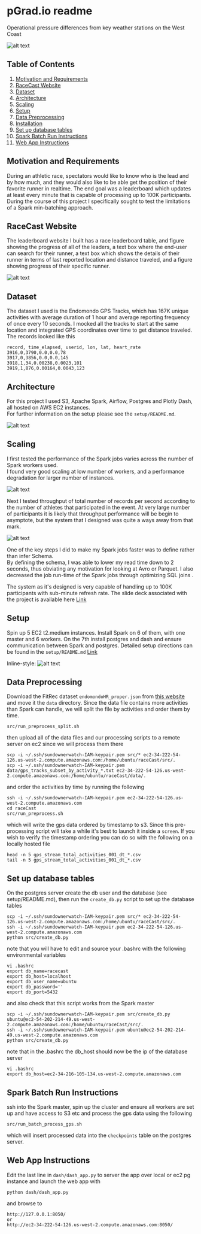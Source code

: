 
# pGrad.io readme 

Operational pressure differences from key weather stations on the West Coast

![alt text](images/racecast_intro.png "hover text")

## Table of Contents

1. [Motivation and Requirements](README.md#motivation-and-requirements)
1. [RaceCast Website](README.md#racecast-website)
1. [Dataset](README.md#dataset)
1. [Architecture](README.md#architecture)
1. [Scaling](README.md#scaling)
1. [Setup](README.md#setup)
1. [Data Preprocessing](README.md#Data-preprocessing)
1. [Installation](README.md#installation)
1. [Set up database tables](README.md#set-up-database-tables)
1. [Spark Batch Run Instructions](README.md#Spark-Batch-Run-Instructions)
1. [Web App Instructions](README.md#Web-App-Instructions)

## Motivation and Requirements

During an athletic race, spectators would like to know who is the lead and by how much, and 
they would also like to be able get the position of their favorite runner in realtime.
The end goal was a leaderboard which updates at least every minute that is 
capable of processing up to 100K participants.
During the course of this project I specifically sought to test the limitations of a Spark min-batching approach.

## RaceCast Website 

The leaderboard website I built has a race leaderboard table, and figure showing the progress of all of the leaders,
a text box where the end-user can search for their runner, a text box which shows the details of their runner in 
terms of last reported location and distance traveled, and a figure showing progress of their specific runner.

![alt text](images/racecast_website.png "hover text")

## Dataset

The dataset I used is the Endomondo GPS Tracks, which has 167K unique activities with average duration of 1 hour and average reporting frequency of once every 10 seconds.
I mocked all the tracks to start at the same location and integrated GPS coordinates over time to get distance traveled.
The records looked like this

```
record, time_elapsed, userid, lon, lat, heart_rate
3916,0,3790,0.0,0.0,78
3917,0,3856,0.0,0.0,145
3918,1,34,0.00238,0.0023,101
3919,1,876,0.00164,0.0043,123
```

## Architecture 

For this project I used S3, Apache Spark, Airflow, Postgres and Plotly Dash, all hosted on AWS EC2 instances.  
For further information on the setup please see the `setup/README.md`.

![alt text](images/racecast_tech_stack.png "hover text")

## Scaling

I first tested the performance of the Spark jobs varies across the number of Spark workers used.  
I found very good scaling at low number of workers, and a performance degradation for larger number of instances.

![alt text](images/spark_timing_vs_instances.png "hover text")

Next I tested throughput of total number of records per second according to the number of athletes that participated in the event.
At very large number of participants it is likely that throughput performance will be begin to asymptote, but the 
system that I designed was quite a ways away from that mark.

![alt text](images/spark_throughput_vs_athlete.png "hover text")

One of the key steps I did to make my Spark jobs faster was to define rather than infer Schema.  
By defining the schema, I was able to lower my read time down to 2 seconds, thus obviating any motivation for looking at Avro or Parquet.
I also decreased the job run-time of the Spark jobs through optimizing SQL joins .

The system as it's designed is very capable of handling up to 100K participants with sub-minute refresh rate. 
The slide deck associated with the project is available here [Link](https://docs.google.com/presentation/d/1adAMNAweJTesi1wBvob6it1NHg30EQTFziq98p7KOAU/edit?usp=sharing)

## Setup

Spin up 5 EC2 t2.medium instances.  Install Spark on 6 of them, with one master and 6 workers.
On the 7th install postgres and dash and ensure communication between Spark and postgres.
Detailed setup directions can be found in the `setup/README.md` [Link](https://github.com/weathertrader/raceCast/tree/master/setup)

Inline-style: 
![alt text](images/racecast_tech_stack.png "hover text")

## Data Preprocessing 

Download the FitRec dataset `endomondoHR_proper.json` from [this website](https://sites.google.com/eng.ucsd.edu/fitrec-project/home) and move it the `data` directory.
Since the data file contains more activities than Spark can handle, we will split the file by activities and order them by time. 

```
src/run_preprocess_split.sh
```
then upload all of the data files and our processing scripts to a remote server on ec2 since we will process them there
```
scp -i ~/.ssh/sundownerwatch-IAM-keypair.pem src/* ec2-34-222-54-126.us-west-2.compute.amazonaws.com:/home/ubuntu/raceCast/src/.
scp -i ~/.ssh/sundownerwatch-IAM-keypair.pem data/gps_tracks_subset_by_activity_*.txt ec2-34-222-54-126.us-west-2.compute.amazonaws.com:/home/ubuntu/raceCast/data/.

```
and order the activities by time by running the following 
```
ssh -i ~/.ssh/sundownerwatch-IAM-keypair.pem ec2-34-222-54-126.us-west-2.compute.amazonaws.com
cd raceCast
src/run_preprocess.sh
```
which will write the gps data ordered by timestamp to s3. Since this pre-processing script will take a while it's best to launch it inside a `screen`.
 If you wish to verify the timestamp ordering you can do so with the following on a locally hosted file 
```
head -n 5 gps_stream_total_activities_001_dt_*.csv
tail -n 5 gps_stream_total_activities_001_dt_*.csv
```
## Set up database tables

On the postgres server create the db user and the database (see setup/README.md), then run the `create_db.py` script to set up the database tables 
```
scp -i ~/.ssh/sundownerwatch-IAM-keypair.pem src/* ec2-34-222-54-126.us-west-2.compute.amazonaws.com:/home/ubuntu/raceCast/src/.
ssh -i ~/.ssh/sundownerwatch-IAM-keypair.pem ec2-34-222-54-126.us-west-2.compute.amazonaws.com
python src/create_db.py
```
note that you will have to edit and source your .bashrc with the following environmental variables
```
vi .bashrc
export db_name=racecast
export db_host=localhost
export db_user_name=ubuntu
export db_password=''
export db_port=5432
```

and also check that this script works from the Spark master 

```
scp -i ~/.ssh/sundownerwatch-IAM-keypair.pem src/create_db.py ubuntu@ec2-54-202-214-49.us-west-2.compute.amazonaws.com:/home/ubuntu/raceCast/src/.
ssh -i ~/.ssh/sundownerwatch-IAM-keypair.pem ubuntu@ec2-54-202-214-49.us-west-2.compute.amazonaws.com
python src/create_db.py
```
note that in the .bashrc the db_host should now be the ip of the database server 
```
vi .bashrc
export db_host=ec2-34-216-105-134.us-west-2.compute.amazonaws.com
```

## Spark Batch Run Instructions 

ssh into the Spark master, spin up the cluster and ensure all workers are set up and have access to S3 etc and process the gps data using the following

```
src/run_batch_process_gps.sh
```
which will insert processed data into the `checkpoints` table on the postgres server.

## Web App Instructions 

Edit the last line in `dash/dash_app.py` to server the app over local or ec2 pg instance and launch the web app with 
```
python dash/dash_app.py 
```
and browse to 
```
http://127.0.0.1:8050/
or
http://ec2-34-222-54-126.us-west-2.compute.amazonaws.com:8050/
```
